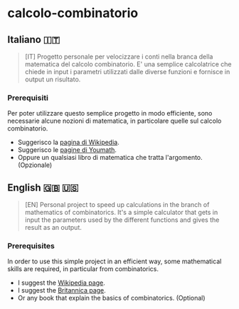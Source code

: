 # calcolo-combinatorio
## Italiano :it:
> [IT] Progetto personale per velocizzare i conti nella branca della matematica del calcolo combinatorio. E' una semplice calcolatrice che chiede in input i parametri utilizzati dalle diverse funzioni e fornisce in output un risultato.
### Prerequisiti
Per poter utilizzare questo semplice progetto in modo efficiente, sono necessarie alcune nozioni di matematica, in particolare quelle sul calcolo combinatorio.

* Suggerisco la [pagina di Wikipedia](https://it.wikipedia.org/wiki/Calcolo_combinatorio).
* Suggerisco le [pagine di Youmath](https://www.youmath.it/lezioni/probabilita/calcolo-combinatorio.html).
* Oppure un qualsiasi libro di matematica che tratta l'argomento. (Opzionale)

## English :uk: :us:
> [EN] Personal project to speed up calculations in the branch of mathematics of combinatorics. It's a simple calculator that gets in input the parameters used by the different functions and gives the result as an output.
### Prerequisites
In order to use this simple project in an efficient way, some mathematical skills are required, in particular from combinatorics.

* I suggest the [Wikipedia page](https://en.wikipedia.org/wiki/Combinatorics).
* I suggest the [Britannica page](https://www.britannica.com/science/combinatorics).
* Or any book that explain the basics of combinatorics. (Optional)
